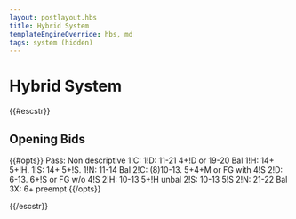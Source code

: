 ```yaml
---
layout: postlayout.hbs
title: Hybrid System
templateEngineOverride: hbs, md
tags: system (hidden)
---
```


# Hybrid System

{{#escstr}}

## Opening Bids
{{#opts}}
Pass: Non descriptive
1!C: 
1!D: 11-21 4+!D or 19-20 Bal
1!H: 14+ 5+!H.
1!S: 14+ 5+!S.
1!N: 11-14 Bal
2!C: (8)10-13. 5+4+M or FG with 4!S
2!D: 6-13. 6+!S or FG w/o 4!S
2!H: 10-13 5+!H unbal
2!S: 10-13 5!S
2!N: 21-22 Bal
3X: 6+ preempt
{{/opts}}

{{/escstr}}